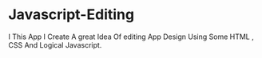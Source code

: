 # Javascript-Editing
I This App I Create A great Idea Of editing App Design Using Some HTML , CSS And Logical Javascript.
